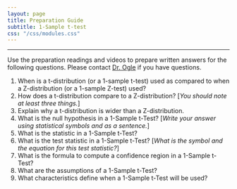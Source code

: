 ```yaml
---
layout: page
title: Preparation Guide
subtitle: 1-Sample t-test
css: "/css/modules.css"
---
```


----

<div class="alert alert-warning">
Use the preparation readings and videos to prepare written answers for the following questions. Please contact <a href="mailto:dogle@northland.edu">Dr. Ogle</a> if you have questions.
</div>

1. When is a t-distribution (or a 1-sample t-test) used as compared to when a Z-distribution (or a 1-sample Z-test) used?
1. How does a t-distribution compare to a Z-distribution? [*You should note at least three things.*]
1. Explain why a t-distribution is wider than a Z-distribution.
1. What is the null hypothesis in a 1-Sample t-Test? [*Write your answer using statistical symbols and as a sentence.*]
1. What is the statistic in a 1-Sample t-Test?
1. What is the test statistic in a 1-Sample t-Test? [*What is the symbol and the equation for this test statistic?*]
1. What is the formula to compute a confidence region in a 1-Sample t-Test?
1. What are the assumptions of a 1-Sample t-Test?
1. What characteristics define when a 1-Sample t-Test will be used?
